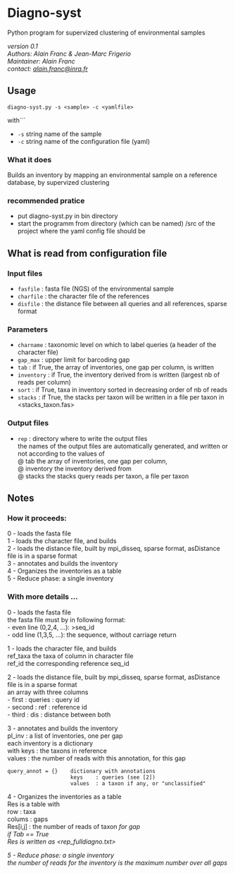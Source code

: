 # Diagno-syst

Python program for supervized clustering of environmental samples

*version 0.1*    
*Authors: Alain Franc & Jean-Marc Frigerio*    
*Maintainer: Alain Franc*    
*contact: alain.franc@inra.fr*    


## Usage   


``diagno-syst.py -s <sample> -c <yamlfile>`` 


with```

* ``-s``	string	name of the sample	  
* ``-c``	string	name of the configuration file (yaml)   


### What it does

Builds an inventory by mapping an environmental sample on a reference database, by supervized clustering   

### recommended pratice

* put diagno-syst.py in bin directory
* start the programm from directory (which can be named) /src of the project where the yaml config file should be


## What is read from configuration file

### Input files

* ``fasfile``   : fasta file (NGS) of the environmental sample
* ``charfile``  : the character file of the references
* ``disfile``   : the distance file between all queries and all references, sparse format

### Parameters

* ``charname``  : taxonomic level on which to label queries (a header of the character file)
* ``gap_max``   : upper limit for barcoding gap
* ``tab``       : if True, the array of inventories, one gap per column, is written
* ``inventory`` : if True, the inventory derived from <Tab> is written (largest nb of reads per column)
* ``sort``      : if True, taxa in inventory sorted in decreasing order of nb of reads
* ``stacks``    : if True, the stacks per taxon will be written in a file per taxon in <stacks_taxon.fas>

### Output files

* ``rep``       : directory where to write the output files   
              the names of the output files are automatically generated, and written or not according to the values of   
                @ tab           the array of inventories, one gap per column,   
                @ inventory     the inventory derived from <Tab>    
                @ stacks        the stacks query reads per taxon, a file per taxon   

## Notes


### How it proceeds:

0 - loads the fasta file   
1 - loads the character file, and builds   
2 - loads the distance file, built by mpi_disseq, sparse format, asDistance file is in a sparse format    
3 - annotates and builds the inventory   
4 - Organizes the inventories as a table   
5 - Reduce phase: a single inventory   

### With more details ...    

0 - loads the fasta file   
    the fasta file must by in following format:   
        - even line (0,2,4, ...): >seq_id   
        - odd line  (1,3,5, ...): the sequence, without carriage return   

1 - loads the character file, and builds   
    ref_taxa    the taxa of column <charname> in character file   
    ref_id      the corresponding reference seq_id   

2 - loads the distance file, built by mpi_disseq, sparse format, asDistance file is in a sparse format    
    an array <Dis> with three columns   
    - first     : queries   : query id   
    - second    : ref       : reference id   
    - third     : dis       : distance between both   

3 - annotates and builds the inventory   
    pl_inv  : a list of inventories, one per gap   
                each inventory is a dictionary   
                with    keys    : the taxons in reference   
                        values  : the number of reads with this annotation, for this gap   

    query_annot = {}    dictionary with annotations   
                        keys    : queries (see [2])   
                        values  : a taxon if any, or "unclassified"    

4 - Organizes the inventories as a table   
    Res is a table with   
        row         : taxa    
        colums      : gaps   
        Res[i,j]    : the number of reads of taxon <i> for gap <j>   
    if Tab == True   
        Res is written as <rep_fulldiagno.txt>   

5 - Reduce phase: a single inventory   
    the number of reads for the inventory is the maximum number over all gaps   
